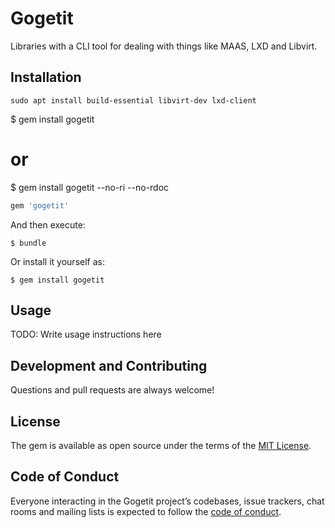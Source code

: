 # Gogetit

Libraries with a CLI tool for dealing with things like MAAS, LXD and Libvirt.

## Installation

```Install required packages
sudo apt install build-essential libvirt-dev lxd-client
```

$ gem install gogetit

# or

$ gem install gogetit --no-ri --no-rdoc

```ruby
gem 'gogetit'
```

And then execute:

    $ bundle

Or install it yourself as:

    $ gem install gogetit

## Usage

TODO: Write usage instructions here

## Development and Contributing

Questions and pull requests are always welcome!

## License

The gem is available as open source under the terms of the [MIT License](http://opensource.org/licenses/MIT).

## Code of Conduct

Everyone interacting in the Gogetit project’s codebases, issue trackers, chat rooms and mailing lists is expected to follow the [code of conduct](https://github.com/[USERNAME]/gogetit/blob/master/CODE_OF_CONDUCT.md).
